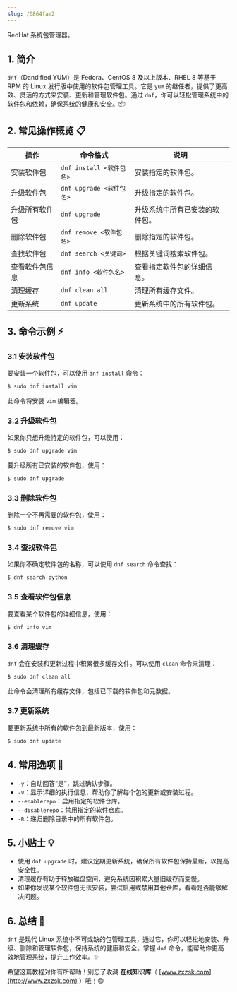 ```yaml
---
slug: /6864fae2
---
```



RedHat 系统包管理器。

## 1. 简介

`dnf`（Dandified YUM）是 Fedora、CentOS 8 及以上版本、RHEL 8 等基于 RPM 的 Linux 发行版中使用的软件包管理工具。它是 `yum` 的继任者，提供了更高效、灵活的方式来安装、更新和管理软件包。通过 `dnf`，你可以轻松管理系统中的软件包和依赖，确保系统的健康和安全。📦

## 2. 常见操作概览 📋

| 操作                  | 命令格式                             | 说明                                       |
|-----------------------|--------------------------------------|--------------------------------------------|
| 安装软件包            | `dnf install <软件包名>`              | 安装指定的软件包。                         |
| 升级软件包            | `dnf upgrade <软件包名>`              | 升级指定的软件包。                         |
| 升级所有软件包        | `dnf upgrade`                         | 升级系统中所有已安装的软件包。             |
| 删除软件包            | `dnf remove <软件包名>`               | 删除指定的软件包。                         |
| 查找软件包            | `dnf search <关键词>`                 | 根据关键词搜索软件包。                     |
| 查看软件包信息        | `dnf info <软件包名>`                 | 查看指定软件包的详细信息。                 |
| 清理缓存              | `dnf clean all`                       | 清理所有缓存文件。                         |
| 更新系统              | `dnf update`                          | 更新系统中的所有软件包。                   |

## 3. 命令示例 ⚡

### 3.1 安装软件包

要安装一个软件包，可以使用 `dnf install` 命令：

```bash
$ sudo dnf install vim
```

此命令将安装 `vim` 编辑器。

### 3.2 升级软件包

如果你只想升级特定的软件包，可以使用：

```bash
$ sudo dnf upgrade vim
```

要升级所有已安装的软件包，使用：

```bash
$ sudo dnf upgrade
```

### 3.3 删除软件包

删除一个不再需要的软件包，使用：

```bash
$ sudo dnf remove vim
```

### 3.4 查找软件包

如果你不确定软件包的名称，可以使用 `dnf search` 命令查找：

```bash
$ dnf search python
```

### 3.5 查看软件包信息

要查看某个软件包的详细信息，使用：

```bash
$ dnf info vim
```

### 3.6 清理缓存

`dnf` 会在安装和更新过程中积累很多缓存文件。可以使用 `clean` 命令来清理：

```bash
$ sudo dnf clean all
```

此命令会清理所有缓存文件，包括已下载的软件包和元数据。

### 3.7 更新系统

要更新系统中所有的软件包到最新版本，使用：

```bash
$ sudo dnf update
```

## 4. 常用选项 📝

- `-y`：自动回答“是”，跳过确认步骤。
- `-v`：显示详细的执行信息，帮助你了解每个包的更新或安装过程。
- `--enablerepo`：启用指定的软件仓库。
- `--disablerepo`：禁用指定的软件仓库。
- `-R`：递归删除目录中的所有软件包。

## 5. 小贴士 💡

- 使用 `dnf upgrade` 时，建议定期更新系统，确保所有软件包保持最新，以提高安全性。
- 清理缓存有助于释放磁盘空间，避免系统因积累大量旧缓存而变慢。
- 如果你发现某个软件包无法安装，尝试启用或禁用其他仓库，看看是否能够解决问题。

## 6. 总结 🎯

`dnf` 是现代 Linux 系统中不可或缺的包管理工具，通过它，你可以轻松地安装、升级、删除和管理软件包，保持系统的健康和安全。掌握 `dnf` 命令，能帮助你更高效地管理系统，提升工作效率。✨

希望这篇教程对你有所帮助！别忘了收藏 **在线知识库**（ [www.zxzsk.com](http://www.zxzsk.com) ）哦！😊
